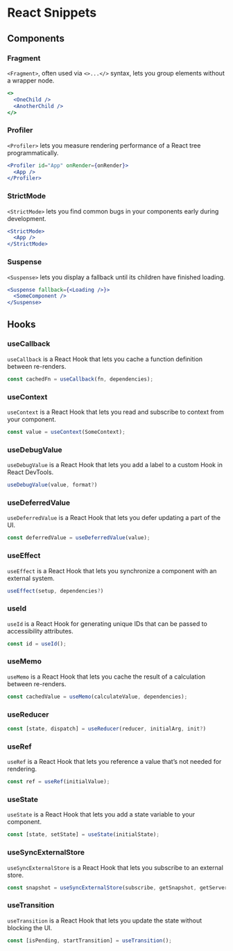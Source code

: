 # React Snippets

## Components

### Fragment

`<Fragment>`, often used via `<>...</>` syntax, lets you group elements without a wrapper node.

```jsx
<>
  <OneChild />
  <AnotherChild />
</>
```

### Profiler

`<Profiler>` lets you measure rendering performance of a React tree programmatically.

```jsx
<Profiler id="App" onRender={onRender}>
  <App />
</Profiler>
```

### StrictMode

`<StrictMode>` lets you find common bugs in your components early during development.

```jsx
<StrictMode>
  <App />
</StrictMode>
```

### Suspense

`<Suspense>` lets you display a fallback until its children have finished loading.

```jsx
<Suspense fallback={<Loading />}>
  <SomeComponent />
</Suspense>
```

## Hooks

### useCallback

`useCallback` is a React Hook that lets you cache a function definition between re-renders.

```jsx
const cachedFn = useCallback(fn, dependencies);
```

### useContext

`useContext` is a React Hook that lets you read and subscribe to context from your component.

```jsx
const value = useContext(SomeContext);
```

### useDebugValue

`useDebugValue` is a React Hook that lets you add a label to a custom Hook in React DevTools.

```jsx
useDebugValue(value, format?)
```

### useDeferredValue

`useDeferredValue` is a React Hook that lets you defer updating a part of the UI.

```jsx
const deferredValue = useDeferredValue(value);
```

### useEffect

`useEffect` is a React Hook that lets you synchronize a component with an external system.

```jsx
useEffect(setup, dependencies?)
```

### useId

`useId` is a React Hook for generating unique IDs that can be passed to accessibility attributes.

```jsx
const id = useId();
```

### useMemo

`useMemo` is a React Hook that lets you cache the result of a calculation between re-renders.

```jsx
const cachedValue = useMemo(calculateValue, dependencies);
```

### useReducer

```jsx
const [state, dispatch] = useReducer(reducer, initialArg, init?)
```

### useRef

`useRef` is a React Hook that lets you reference a value that’s not needed for rendering.

```jsx
const ref = useRef(initialValue);
```

### useState

`useState` is a React Hook that lets you add a state variable to your component.

```jsx
const [state, setState] = useState(initialState);
```

### useSyncExternalStore

`useSyncExternalStore` is a React Hook that lets you subscribe to an external store.

```jsx
const snapshot = useSyncExternalStore(subscribe, getSnapshot, getServerSnapshot?)
```

### useTransition

`useTransition` is a React Hook that lets you update the state without blocking the UI.

```jsx
const [isPending, startTransition] = useTransition();
```
